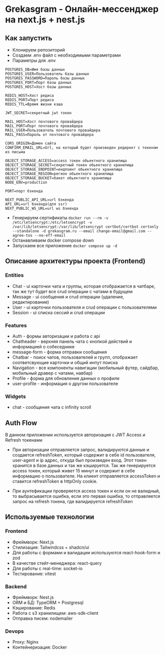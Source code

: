 # Grekasgram - Онлайн-мессенджер на next.js + nest.js

## Как запустить

- Клонируем репозиторий
- Создаем .env файл с необходимыми параметрами
- Параметры для .env

```env
POSTGRES_DB=Имя базы данных
POSTGRES_USER=Пользователь базы данных
POSTGRES_PASSWORD=Пароль базы данных
POSTGRES_PORT=Порт базы данных
POSTGRES_HOST=Хост базы данных

REDIS_HOST=Хост редиса
REDIS_PORT=Порт редиса
REDIS_TTL=Время жизни кэша

JWT_SECRET=секретный jwt токен

MAIL_HOST=Хост почтового провайдера
MAIL_PORT=Порт почтового провайдера
MAIL_USER=Пользователь почтового провайдера
MAIL_PASS=Пароль от почтового провайдера

CORS_ORIGIN=Домен сайта
CONFIRM_EMAIL_URL=Url, на который будет произведен редирект с токеном из письма

OBJECT_STORAGE_ACCESS=access токен обьектного хранилища
OBJECT_STORAGE_SECRET=секретный токен обьектного хранилища
OBJECT_STORAGE_ENDPOINT=ендпоинт обьектного хранилища
OBJECT_STORAGE_REGION=регион обьектного хранилища
OBJECT_STORAGE_BUCKET=бакет обьектного хранилища
NODE_ENV=production

PORT=порт бэкенда

NEXT_PUBLIC_API_URL=url бэкенда
API_URL=url бэкенда(для ssr)
NEXT_PUBLIC_WS_URL=url ws бэкенда
```

- Генерируем сертификаты ```docker run --rm -v /etc/letsencrypt:/etc/letsencrypt -v /var/lib/letsencrypt:/var/lib/letsencrypt certbot/certbot certonly --standalone -d grekasgram.ru --email change-email@gmail.com --agree-tos --no-eff-email```
- Останавливаем docker compose down
- Запускаем все приложение ```docker compose up -d```
  
## Описание архитектуры проекта (Frontend)

### Entities

- Chat - ui карточки чата и группы, которая отображается в чатбаре, так же тут будет все crud операции с чатами в будущем
- Message - ui сообщения и crud операции (удаление, редактирование)
- User - ui карточки пользователя и crud операции с пользователями
- Session - ui списка сессий и crud операции

### Features

- Auth - формы авторизации и работа с api
- Chatheader - верхняя панель чата с кнопкой действий и информацией о собеседнике
- message-form - форма отправки сообщения
- Chatbar - поиск чатов, пользователей и групп, отображает соответсвующие карточки и общий инпут поиска
- Navigation - все компоненты навигации (мобильный футер, сайдбар, мобильный дравер с чатами, навбар)
- Profile - форма для обновления данных о профиле
- user-profile - информация о другом пользователе

### Widgets

- chat - сообщения чата с infinity scroll

## Auth Flow

В данном приложении используется авторизация c JWT Access и Refresh токенами

- При авторизации отправляется запрос, валидируются данные и создается refreshToken, который содержит в себе id пользователя, user-agent и ip адрес, откуда был произведен вход. Этот токен хранится в базе данных и так же кэшируется. Так же генерируется access токен, который живет 15 минут и содержит в себе информацию о пользователе. На клиент отправляется accessToken и ставится refreshToken в httpOnly cookie.

- При аунтефикации проверяется access токен и если он не валидный, то выбрасывается ошибка, если это первая ошибка, то отправляется запрос на refresh токена, где валидируется refreshToken

## Используемые технологии

### Frontend

- Фреймворк: Next.js
- Стилизация: Tailwindcss + shadcn/ui
- Для работы с формами и валидации используются react-hook-form и zod
- В качестве стейт-менеджера: react-query
- Для работы с real-time: socket-io
- Тестирование: vitest

### Backend

- Фреймворк: Nest.js
- ORM и БД:  TypeORM + Postgresql
- Кэширование: Redis
- Работа с s3 хранилищем: aws-sdk-client
- Отправка писем: nodemailer

### Devops

- Proxy: Nginx
- Контейнеризация: Docker

